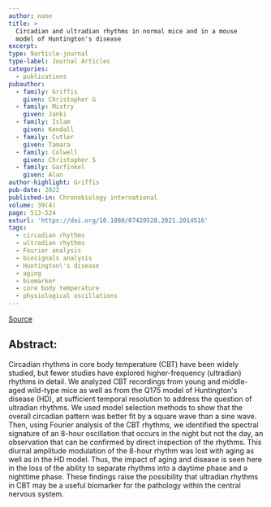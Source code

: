 ```yaml
---
author: none
title: >
  Circadian and ultradian rhythms in normal mice and in a mouse
  model of Huntington's disease
excerpt:
type: 9article-journal
type-label: Journal Articles
categories:
  - publications
pubauthor:
  - family: Griffis
    given: Christopher G
  - family: Mistry
    given: Janki
  - family: Islam
    given: Kendall
  - family: Cutler
    given: Tamara
  - family: Colwell
    given: Christopher S
  - family: Garfinkel
    given: Alan
author-highlight: Griffis
pub-date: 2022
published-in: Chronobiology international
volume: 39(4)
page: 513-524
exturl: 'https://doi.org/10.1080/07420528.2021.2014516'
tags:
  - circadian rhythms
  - ultradian rhythms
  - Fourier analysis
  - biosignals analysis
  - Huntington\'s disease
  - aging
  - biomarker
  - core body temperature
  - physiological oscillations
---
```


<a href="https://doi.org/10.1080/07420528.2021.2014516" target="_blank">Source</a>

## Abstract:

Circadian rhythms in core body temperature (CBT) have been
widely studied, but fewer studies have explored higher-frequency
(ultradian) rhythms in detail. We analyzed CBT recordings from young
and middle-aged wild-type mice as well as from the Q175 model of
Huntington's disease (HD), at sufficient temporal resolution to
address the question of ultradian rhythms. We used model selection
methods to show that the overall circadian pattern was better fit by
a square wave than a sine wave. Then, using Fourier analysis of the
CBT rhythms, we identified the spectral signature of an 8-hour
oscillation that occurs in the night but not the day, an observation
that can be confirmed by direct inspection of the rhythms. This
diurnal amplitude modulation of the 8-hour rhythm was lost with
aging as well as in the HD model. Thus, the impact of aging and
disease is seen here in the loss of the ability to separate rhythms
into a daytime phase and a nighttime phase. These findings raise the
possibility that ultradian rhythms in CBT may be a useful biomarker
for the pathology within the central nervous system.